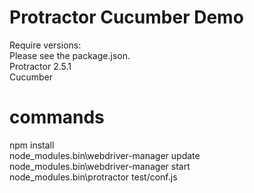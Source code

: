 # Protractor Cucumber Demo
Require versions:<br/>
Please see the package.json. <br/>
Protractor 2.5.1<br/>
Cucumber <br/>


# commands
npm install <br/>
node_modules\.bin\webdriver-manager update<br/>
node_modules\.bin\webdriver-manager start<br/>
node_modules\.bin\protractor test/conf.js<br/>
